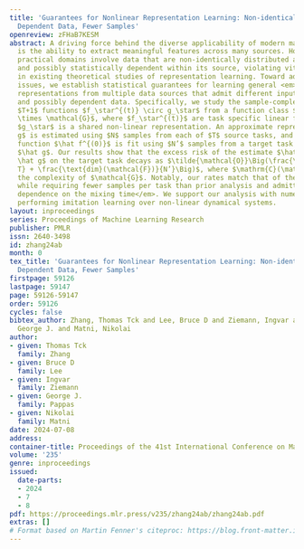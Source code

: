 ```yaml
---
title: 'Guarantees for Nonlinear Representation Learning: Non-identical Covariates,
  Dependent Data, Fewer Samples'
openreview: zFHaB7KESM
abstract: A driving force behind the diverse applicability of modern machine learning
  is the ability to extract meaningful features across many sources. However, many
  practical domains involve data that are non-identically distributed across sources,
  and possibly statistically dependent within its source, violating vital assumptions
  in existing theoretical studies of representation learning. Toward addressing these
  issues, we establish statistical guarantees for learning general <em>nonlinear</em>
  representations from multiple data sources that admit different input distributions
  and possibly dependent data. Specifically, we study the sample-complexity of learning
  $T+1$ functions $f_\star^{(t)} \circ g_\star$ from a function class $\mathcal{F}
  \times \mathcal{G}$, where $f_\star^{(t)}$ are task specific linear functions and
  $g_\star$ is a shared non-linear representation. An approximate representation $\hat
  g$ is estimated using $N$ samples from each of $T$ source tasks, and a fine-tuning
  function $\hat f^{(0)}$ is fit using $N’$ samples from a target task passed through
  $\hat g$. Our results show that the excess risk of the estimate $\hat f^{(0)} \circ
  \hat g$ on the target task decays as $\tilde{\mathcal{O}}\Big(\frac{\mathrm{C}(\mathcal{G})}{N
  T} + \frac{\text{dim}(\mathcal{F})}{N’}\Big)$, where $\mathrm{C}(\mathcal{G})$ denotes
  the complexity of $\mathcal{G}$. Notably, our rates match that of the iid setting,
  while requiring fewer samples per task than prior analysis and admitting <em>no
  dependence on the mixing time</em>. We support our analysis with numerical experiments
  performing imitation learning over non-linear dynamical systems.
layout: inproceedings
series: Proceedings of Machine Learning Research
publisher: PMLR
issn: 2640-3498
id: zhang24ab
month: 0
tex_title: 'Guarantees for Nonlinear Representation Learning: Non-identical Covariates,
  Dependent Data, Fewer Samples'
firstpage: 59126
lastpage: 59147
page: 59126-59147
order: 59126
cycles: false
bibtex_author: Zhang, Thomas Tck and Lee, Bruce D and Ziemann, Ingvar and Pappas,
  George J. and Matni, Nikolai
author:
- given: Thomas Tck
  family: Zhang
- given: Bruce D
  family: Lee
- given: Ingvar
  family: Ziemann
- given: George J.
  family: Pappas
- given: Nikolai
  family: Matni
date: 2024-07-08
address:
container-title: Proceedings of the 41st International Conference on Machine Learning
volume: '235'
genre: inproceedings
issued:
  date-parts:
  - 2024
  - 7
  - 8
pdf: https://proceedings.mlr.press/v235/zhang24ab/zhang24ab.pdf
extras: []
# Format based on Martin Fenner's citeproc: https://blog.front-matter.io/posts/citeproc-yaml-for-bibliographies/
---
```

